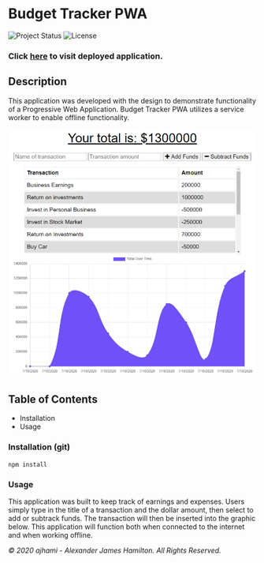 # Budget Tracker PWA

![Project Status](https://img.shields.io/badge/status-ready-green)
![License](https://img.shields.io/badge/License-mit-blue)

### Click [here](https://pure-inlet-51486.herokuapp.com/) to visit deployed application.

## Description
This application was developed with the design to demonstrate functionality of a Progressive Web Application. Budget Tracker PWA utilizes a service worker to enable offline functionality.

![Screenshot](./public/screenshot.PNG)

## Table of Contents
- Installation
- Usage

### Installation (git)
```git
npm install
```
### Usage
This application was built to keep track of earnings and expenses. Users simply type in the title of a transaction and the dollar amount, then select to add or subtrack funds. The transaction will then be inserted into the graphic below. This application will function both when connected to the internet and when working offline.



*© 2020 ajhami - Alexander James Hamilton. All Rights Reserved.*

